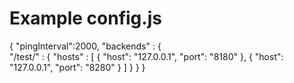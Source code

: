 # Example config.js

{
	"pingInterval":2000,
	"backends" : {		
		"/test/" : {
			"hosts" : [
				{
					"host": "127.0.0.1",
					"port": "8180"
				},
				{
					"host": "127.0.0.1",
					"port": "8280"
				}
			]
		}
	}
}